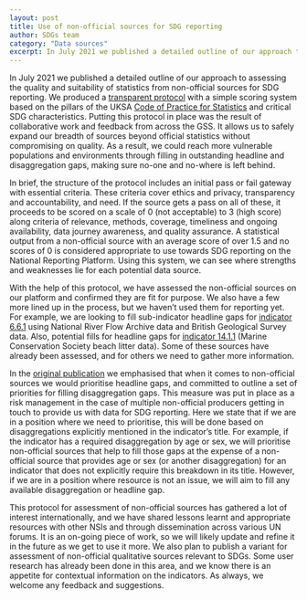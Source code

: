 ```yaml
---
layout: post
title: Use of non-official sources for SDG reporting
author: SDGs team
category: "Data sources"
excerpt: In July 2021 we published a detailed outline of our approach to assessing the quality and suitability of statistics from non-official sources for SDG reporting. We produced a [transparent protocol](https://www.ons.gov.uk/economy/environmentalaccounts/methodologies/uksustainabledevelopmentgoalsuseofnonofficialsources) with a simple scoring system based on the pillars of the UKSA [Code of Practice for Statistics](https://code.statisticsauthority.gov.uk/the-code/) and critical SDG characteristics.
---
```

In July 2021 we published a detailed outline of our approach to assessing the quality and suitability of statistics from non-official sources for SDG reporting. We produced a [transparent protocol](https://www.ons.gov.uk/economy/environmentalaccounts/methodologies/uksustainabledevelopmentgoalsuseofnonofficialsources) with a simple scoring system based on the pillars of the UKSA [Code of Practice for Statistics](https://code.statisticsauthority.gov.uk/the-code/) and critical SDG characteristics. Putting this protocol in place was the result of collaborative work and feedback from across the GSS. It allows us to safely expand our breadth of sources beyond official statistics without compromising on quality. As a result, we could reach more vulnerable populations and environments through filling in outstanding headline and disaggregation gaps, making sure no-one and no-where is left behind.  

In brief, the structure of the protocol includes an initial pass or fail gateway with essential criteria. These criteria cover ethics and privacy, transparency and accountability, and need. If the source gets a pass on all of these, it proceeds to be scored on a scale of 0 (not acceptable) to 3 (high score) along criteria of relevance, methods, coverage, timeliness and ongoing availability, data journey awareness, and quality assurance. A statistical output from a non-official source with an average score of over 1.5 and no scores of 0 is considered appropriate to use towards SDG reporting on the National Reporting Platform. Using this system, we can see where strengths and weaknesses lie for each potential data source. 

With the help of this protocol, we have assessed the non-official sources on our platform and confirmed they are fit for purpose. We also have a few more lined up in the process, but we haven’t used them for reporting yet. For example, we are looking to fill sub-indicator headline gaps for [indicator 6.6.1](https://sdgdata.gov.uk/6-6-1/) using National River Flow Archive data and British Geological Survey data. Also, potential fills for headline gaps for [indicator 14.1.1](https://sdgdata.gov.uk/14-1-1/) (Marine Conservation Society beach litter data). Some of these sources have already been assessed, and for others we need to gather more information. 

In the [original publication](https://www.ons.gov.uk/economy/environmentalaccounts/methodologies/uksustainabledevelopmentgoalsuseofnonofficialsources) we emphasised that when it comes to non-official sources we would prioritise headline gaps, and committed to outline a set of priorities for filling disaggregation gaps. This measure was put in place as a risk management in the case of multiple non-official producers getting in touch to provide us with data for SDG reporting. Here we state that if we are in a position where we need to prioritise, this will be done based on disaggregations explicitly mentioned in the indicator’s title. For example, if the indicator has a required disaggregation by age or sex, we will prioritise non-official sources that help to fill those gaps at the expense of a non-official source that provides age or sex (or another disaggregation) for an indicator that does not explicitly require this breakdown in its title. However, if we are in a position where resource is not an issue, we will aim to fill any available disaggregation or headline gap. 

This protocol for assessment of non-official sources has gathered a lot of interest internationally, and we have shared lessons learnt and appropriate resources with other NSIs and through dissemination across various UN forums. It is an on-going piece of work, so we will likely update and refine it in the future as we get to use it more. We also plan to publish a variant for assessment of non-official qualitative sources relevant to SDGs. Some user research has already been done in this area, and we know there is an appetite for contextual information on the indicators. As always, we welcome any feedback and suggestions.
